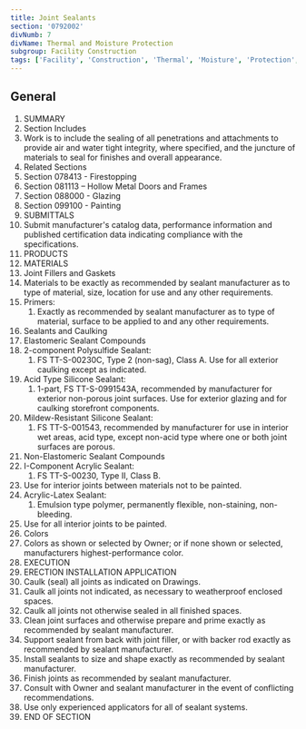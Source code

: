 ```yaml
---
title: Joint Sealants
section: '0792002'
divNumb: 7
divName: Thermal and Moisture Protection
subgroup: Facility Construction
tags: ['Facility', 'Construction', 'Thermal', 'Moisture', 'Protection', 'Joint', 'Sealants']
---
```



## General

   1. SUMMARY
   1. Section Includes
   1. Work is to include the sealing of all penetrations and attachments to provide air and water tight integrity, where specified, and the juncture of materials to seal for finishes and overall appearance.
   1. Related Sections
   1. Section 078413 - Firestopping
   1. Section 081113 – Hollow Metal Doors and Frames
   1. Section 088000 - Glazing
   1. Section 099100 - Painting
   1. SUBMITTALS
   1. Submit manufacturer's catalog data, performance information and published certification data indicating compliance with the specifications.
   1. PRODUCTS
   1. MATERIALS
   1. Joint Fillers and Gaskets
   1. Materials to be exactly as recommended by sealant manufacturer as to type of material, size, location for use and any other requirements.
   1. Primers:
      1. Exactly as recommended by sealant manufacturer as to type of material, surface to be applied to and any other requirements.
   1. Sealants and Caulking
   1. Elastomeric Sealant Compounds
   1. 2-component Polysulfide Sealant:
      1. FS TT-S-00230C, Type 2 (non-sag), Class A. Use for all exterior caulking except as indicated.
   1. Acid Type Silicone Sealant:
      1. 1-part, FS TT-S-0991543A, recommended by manufacturer for exterior non-porous joint surfaces. Use for exterior glazing and for caulking storefront components.
   1. Mildew-Resistant Silicone Sealant:
      1. FS TT-S-001543, recommended by manufacturer for use in interior wet areas, acid type, except non-acid type where one or both joint surfaces are porous.
   1. Non-Elastomeric Sealant Compounds
   1. I-Component Acrylic Sealant:
      1. FS TT-S-00230, Type II, Class B.
   1. Use for interior joints between materials not to be painted.
   1. Acrylic-Latex Sealant:
      1. Emulsion type polymer, permanently flexible, non-staining, non-bleeding.
   1. Use for all interior joints to be painted.
   1. Colors
   1. Colors as shown or selected by Owner; or if none shown or selected, manufacturers highest-performance color.
   1. EXECUTION
   1. ERECTION INSTALLATION APPLICATION
   1. Caulk (seal) all joints as indicated on Drawings.
   1. Caulk all joints not indicated, as necessary to weatherproof enclosed spaces.
   1. Caulk all joints not otherwise sealed in all finished spaces.
   1. Clean joint surfaces and otherwise prepare and prime exactly as recommended by sealant manufacturer.
   1. Support sealant from back with joint filler, or with backer rod exactly as recommended by sealant manufacturer.
   1. Install sealants to size and shape exactly as recommended by sealant manufacturer.
   1. Finish joints as recommended by sealant manufacturer.
   1. Consult with Owner and sealant manufacturer in the event of conflicting recommendations.
   1. Use only experienced applicators for all of sealant systems.
1. END OF SECTION

